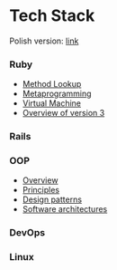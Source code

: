 # Tech Stack
Polish version: [link]('https://github.com/kroolar/tech-stack/pl/README.md)

### Ruby
- [Method Lookup]('')
- [Metaprogramming]('')
- [Virtual Machine]('')
- [Overview of version 3]('')

### Rails

### OOP
- [Overview]()
- [Principles]()
- [Design patterns]()
- [Software architectures]()

### DevOps
### Linux

